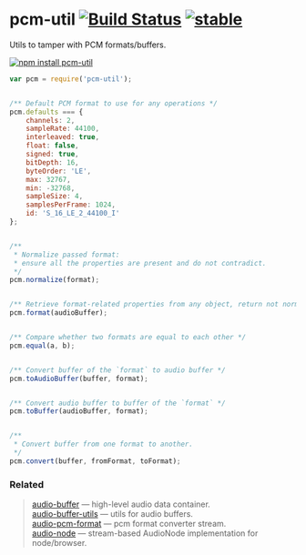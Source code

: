 # pcm-util [![Build Status](https://travis-ci.org/audiojs/pcm-util.svg?branch=master)](https://travis-ci.org/audiojs/pcm-util) [![stable](http://badges.github.io/stability-badges/dist/stable.svg)](http://github.com/badges/stability-badges)

Utils to tamper with PCM formats/buffers.


[![npm install pcm-util](https://nodei.co/npm/pcm-util.png?mini=true)](https://npmjs.org/package/pcm-util/)


```js
var pcm = require('pcm-util');


/** Default PCM format to use for any operations */
pcm.defaults === {
	channels: 2,
	sampleRate: 44100,
	interleaved: true,
	float: false,
	signed: true,
	bitDepth: 16,
	byteOrder: 'LE',
	max: 32767,
	min: -32768,
	sampleSize: 4,
	samplesPerFrame: 1024,
	id: 'S_16_LE_2_44100_I'
};


/**
 * Normalize passed format:
 * ensure all the properties are present and do not contradict.
 */
pcm.normalize(format);


/** Retrieve format-related properties from any object, return not normalized format */
pcm.format(audioBuffer);


/** Compare whether two formats are equal to each other */
pcm.equal(a, b);


/** Convert buffer of the `format` to audio buffer */
pcm.toAudioBuffer(buffer, format);


/** Convert audio buffer to buffer of the `format` */
pcm.toBuffer(audioBuffer, format);


/**
 * Convert buffer from one format to another.
 */
pcm.convert(buffer, fromFormat, toFormat);
```


### Related

> [audio-buffer](https://npmjs.org/package/audio-buffer) — high-level audio data container.<br/>
> [audio-buffer-utils](https://npmjs.org/package/audio-buffer-utils) — utils for audio buffers.<br/>
> [audio-pcm-format](https://npmjs.org/package/audio-pcm-format) — pcm format converter stream.<br/>
> [audio-node](https://npmjs.org/package/audio-node) — stream-based AudioNode implementation for node/browser.
